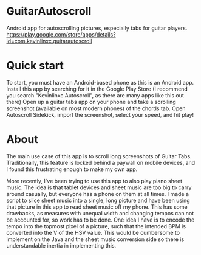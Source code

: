 # GuitarAutoscroll
Android app for autoscrolling pictures, especially tabs for guitar players.
https://play.google.com/store/apps/details?id=com.kevinlinxc.guitarautoscroll

# Quick start
To start, you must have an Android-based phone as this is an Android app.
Install this app by searching for it in the Google Play Store (I recommend you search "Kevinlinxc Autoscroll", as there are many apps like this out there)
Open up a guitar tabs app on your phone and take a scrolling screenshot (available on most modern phones) of the chords tab. 
Open Autoscroll Sidekick, import the screenshot, select your speed, and hit play!

# About
The main use case of this app is to scroll long screenshots of Guitar Tabs. Traditionally, this feature is locked behind a paywall on mobile devices, and I found this frustrating enough to make my own app.

More recently, I've been trying to use this app to also play piano sheet music. The idea is that tablet devices and sheet music are too big to carry around casually, but everyone has a phone on them at all times. I made a script to slice sheet music into a single, long picture and have been using that picture in this app to read sheet music off my phone. This has some drawbacks, as measures with unequal width and changing tempos can not be accounted for, so work has to be done. One idea I have is to encode the tempo into the topmost pixel of a picture, such that the intended BPM is converted into the V of the HSV value. This would be cumbersome to implement on the Java and the sheet music conversion side so there is understandable inertia in implementing this.
